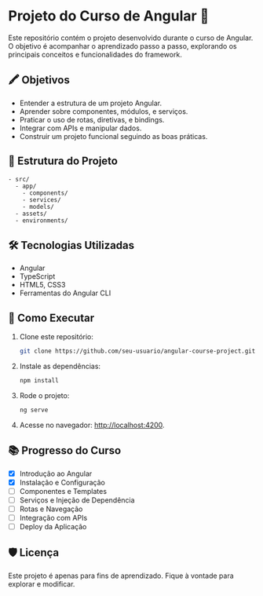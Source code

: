 # Projeto do Curso de Angular 🚀

Este repositório contém o projeto desenvolvido durante o curso de Angular. O objetivo é acompanhar o aprendizado passo a passo, explorando os principais conceitos e funcionalidades do framework.

## 🖍️ Objetivos
- Entender a estrutura de um projeto Angular.
- Aprender sobre componentes, módulos, e serviços.
- Praticar o uso de rotas, diretivas, e bindings.
- Integrar com APIs e manipular dados.
- Construir um projeto funcional seguindo as boas práticas.

## 💽 Estrutura do Projeto
```
- src/
  - app/
    - components/
    - services/
    - models/
  - assets/
  - environments/
```

## 🛠️ Tecnologias Utilizadas
- Angular
- TypeScript
- HTML5, CSS3
- Ferramentas do Angular CLI

## 🚀 Como Executar
1. Clone este repositório:
   ```bash
   git clone https://github.com/seu-usuario/angular-course-project.git
   ```
2. Instale as dependências:
   ```bash
   npm install
   ```
3. Rode o projeto:
   ```bash
   ng serve
   ```
4. Acesse no navegador: [http://localhost:4200](http://localhost:4200).

## 📚 Progresso do Curso
- [x] Introdução ao Angular
- [x] Instalação e Configuração
- [ ] Componentes e Templates
- [ ] Serviços e Injeção de Dependência
- [ ] Rotas e Navegação
- [ ] Integração com APIs
- [ ] Deploy da Aplicação

## 🛡️ Licença
Este projeto é apenas para fins de aprendizado. Fique à vontade para explorar e modificar.
